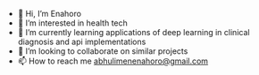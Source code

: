 - 👋 Hi, I’m Enahoro 
- 👀 I’m interested in health tech
- 🌱 I’m currently learning applications of deep learning in clinical diagnosis and api implementations
- 💞️ I’m looking to collaborate on similar projects
- 📫 How to reach me abhulimenenahoro@gmail.com

 
